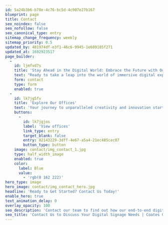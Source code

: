 ```yaml
---
id: 5a24b3b6-b78e-4c76-bc5d-4c907e27b167
blueprint: page
title: Contact
seo_noindex: false
seo_nofollow: false
seo_canonical_type: entry
sitemap_change_frequency: weekly
sitemap_priority: 0.5
updated_by: 481974df-e3f1-46c6-9945-1e609185f271
updated_at: 1692923517
page_builder:
  -
    id: ljmfvd7s
    title: 'Stay Ahead in the Digital World: Embrace the Future with Our Dynamic Digital Signage'
    text: "Ready to take a leap into the world of immersive digital experiences? Let's collaborate to bring your vision to life. Contact us today to explore the endless possibilities we can help you achieve for your brand."
    form: contact
    type: form
    enabled: true
  -
    id: lk7jg5fv
    title: 'Explore Our Offices'
    text: 'Your journey to unparalleled creativity and innovation starts with a single click. Explore our global offices today.'
    buttons:
      -
        id: lk7jgjos
        label: 'View offices'
        link_type: entry
        target_blank: false
        entry: 82143229-3dff-4e67-a5a4-21ec485cec07
        button_type: button
    image: contact/img_contact_1.jpg
    type: half_width_image
    enabled: true
    color:
      label: Blue
      value:
        - 'rgb(0 162 222)'
hero_type: image
hero_image: contact/img_contact_hero.jpg
headline: 'Ready to Get Started? Contact Us Today!'
enable_hero: true
text_animation_delay: 0
overlay_opacity: 100
seo_description: 'Contact our team to find out how our end-to-end digital merchandising solutions can drive engaging customer journeys for your business. Contact us today.'
seo_title: 'Contact Us to Discuss Your Digital Signage Needs | Coates Group'
---
```

